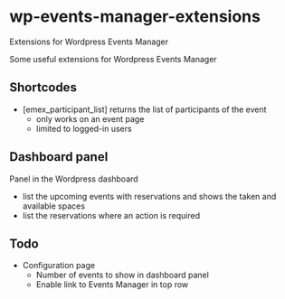 # wp-events-manager-extensions
Extensions for Wordpress Events Manager

Some useful extensions for Wordpress Events Manager

## Shortcodes

* [emex_participant_list] returns the list of participants of the event
  * only works on an event page
  * limited to logged-in users

## Dashboard panel

Panel in the Wordpress dashboard

* list the upcoming events with reservations and shows the taken and available spaces
* list the reservations where an action is required

## Todo

* Configuration page
  * Number of events to show in dashboard panel
  * Enable link to Events Manager in top row
